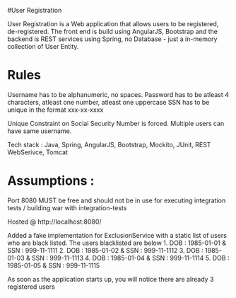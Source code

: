 #User Registration

User Registration is a Web application that allows users to be registered, de-registered. The front end is build using AngularJS, Bootstrap
and the backend is REST services using Spring, no Database - just a in-memory collection of User Entity.


# Rules

Username has to be alphanumeric, no spaces.
Password has to be atleast 4 characters, atleast one number, atleast one uppercase
SSN has to be unique in the format xxx-xx-xxxx 

Unique Constraint on Social Security Number is forced.
Multiple users can have same username.



Tech stack : Java, Spring, AngularJS, Bootstrap, Mockito, JUnit, REST WebSerivce, Tomcat

# Assumptions :

Port 8080 MUST be free and should not be in use for executing integration tests / building war with integration-tests

Hosted @ http://localhost:8080/

Added a fake implementation for ExclusionService with a static list of users who are black listed. The users blacklisted are below
		1. DOB : 1985-01-01  & SSN : 999-11-1111
		2. DOB : 1985-01-02  & SSN : 999-11-1112
		3. DOB : 1985-01-03  & SSN : 999-11-1113
		4. DOB : 1985-01-04  & SSN : 999-11-1114
		5. DOB : 1985-01-05  & SSN : 999-11-1115
		
As soon as the application starts up, you will notice there are already 3 registered users 

		